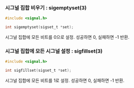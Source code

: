 ### 시그널 집합 비우기 : sigemptyset(3)
```c
#include <signal.h>

int sigemptyset(sigset_t *set);
```
시그널 집합에 모든 비트를 0으로 설정.
성공하면 0, 실패하면 -1 반환.
### 시그널 집합에 모든 시그널 설정 : sigfillset(3)
```c
#include <signal.h>

int sigfillset(sigset_t *set);
```
시그널 집합에 모든 비트를 1로 설정.
성공하면 0, 실패하면 -1 반환.
